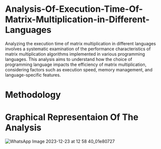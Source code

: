 # Analysis-Of-Execution-Time-Of-Matrix-Multiplication-in-Different-Languages
Analyzing the execution time of matrix multiplication in different languages involves a systematic examination of the performance characteristics of matrix multiplication algorithms implemented in various programming languages. This analysis aims to understand how the choice of programming language impacts the efficiency of matrix multiplication, considering factors such as execution speed, memory management, and language-specific features.

# Methodology




# Graphical Representaion Of The Analysis
![WhatsApp Image 2023-12-23 at 12 58 40_01e80727](https://github.com/ParamjeetSingh29/Analysis-Of-Execution-Time-Of-Matrix-Multiplication-in-Different-Languages/assets/150776496/de53a3c7-579f-4bdf-9192-a645512077cb)
